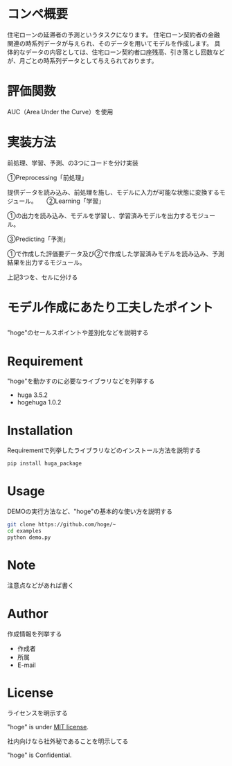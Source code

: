 # コンペ概要
住宅ローンの延滞者の予測というタスクになります。 
住宅ローン契約者の金融関連の時系列データが与えられ、そのデータを用いてモデルを作成します。
具体的なデータの内容としては、住宅ローン契約者口座残高、引き落とし回数などが、月ごとの時系列データとして与えられております。

# 評価関数
AUC（Area Under the Curve）を使用

# 実装方法
前処理、学習、予測、の3つにコードを分け実装

①Preprocessing「前処理」

提供データを読み込み、前処理を施し、モデルに入力が可能な状態に変換するモジュール。
　
②Learning「学習」

①の出力を読み込み、モデルを学習し、学習済みモデルを出力するモジュール。

③Predicting「予測」

①で作成した評価要データ及び②で作成した学習済みモデルを読み込み、予測結果を出力するモジュール。

上記3つを、セルに分ける

# モデル作成にあたり工夫したポイント

##

"hoge"のセールスポイントや差別化などを説明する

# Requirement

"hoge"を動かすのに必要なライブラリなどを列挙する

* huga 3.5.2
* hogehuga 1.0.2

# Installation

Requirementで列挙したライブラリなどのインストール方法を説明する

```bash
pip install huga_package
```

# Usage

DEMOの実行方法など、"hoge"の基本的な使い方を説明する

```bash
git clone https://github.com/hoge/~
cd examples
python demo.py
```

# Note

注意点などがあれば書く

# Author

作成情報を列挙する

* 作成者
* 所属
* E-mail

# License
ライセンスを明示する

"hoge" is under [MIT license](https://en.wikipedia.org/wiki/MIT_License).

社内向けなら社外秘であることを明示してる

"hoge" is Confidential.

